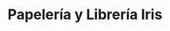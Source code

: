 ---
title: "Papelería y Librería Iris"
url: /torrent/papeleria-y-libreria-iris/
shop: material de oficina
---